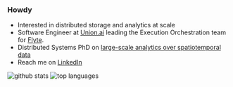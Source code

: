### Howdy

- Interested in distributed storage and analytics at scale
- Software Engineer at [Union.ai](https://www.union.ai/) leading the Execution Orchestration team for [Flyte](https://flyte.org/).
- Distributed Systems PhD on [large-scale analytics over spatiotemporal data](https://blackpine.io/publications/)
- Reach me on [LinkedIn](https://www.linkedin.com/in/dan-rammer-phd-b1ab4249/)

![github stats](https://github-readme-stats.vercel.app/api/?username=hamersaw&count_private=true&hide_rank=true&hide_title=true&hide=stars)
![top languages](https://github-readme-stats.vercel.app/api/top-langs/?username=hamersaw&layout=compact&hide_title=true)

<!--
**hamersaw/hamersaw** is a ✨ _special_ ✨ repository because its `README.md` (this file) appears on your GitHub profile.

Here are some ideas to get you started:

- 🔭 I’m currently working on ...
- 🌱 I’m currently learning ...
- 👯 I’m looking to collaborate on ...
- 🤔 I’m looking for help with ...
- 💬 Ask me about ...
- 📫 How to reach me: ...
- 😄 Pronouns: ...
- ⚡ Fun fact: ...
-->
